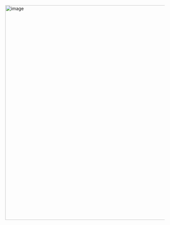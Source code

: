 <img width="687" height="681" alt="image" src="https://github.com/user-attachments/assets/72ff4656-71e8-400e-ba1b-ecaf502a53f7" />

